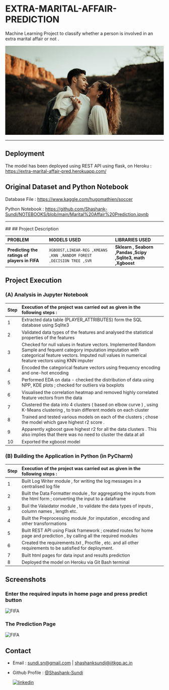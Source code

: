 # EXTRA-MARITAL-AFFAIR-PREDICTION
Machine Learning Project to classify whether a person is involved in an extra marital affair or not .

<img src="./static/images/charly-pn-k_z16ECarPQ-unsplash.jpg" alt="FIFA" />
<hr>

## Deployment

The model has been deployed using REST API using flask, on Heroku :  https://extra-marital-affair-pred.herokuapp.com/

## Original Dataset and Python Notebook

Database File : https://www.kaggle.com/hugomathien/soccer

Python Notebook : https://github.com/Shashank-Sundi/NOTEBOOKS/blob/main/Marital%20Affair%20Prediction.ipynb

<hr>
## 
## Project Description

| PROBLEM | MODELS USED  |LIBRARIES USED   |
| :-------- | :------- | :------------------------- |
| **Predicting the ratings of players in FIFA**| `XGBOOST,LINEAR-REG ,KMEANS ,KNN ,RANDOM FOREST ,DECISION TREE ,SVR ` | **Sklearn , Seaborn ,Pandas ,Scipy ,Sqlite3, math ,Xgboost** |

## Project Execution

### (A) **Analysis in Jupyter Notebook**

| **Step**|**Execution of the project was carried out as given in the following steps :** |
| :--------|:-------- | 
|1|Extracted data table (PLAYER_ATTRIBUTES) form the SQL database using Sqlite3 |
|2| Validated data types of the features and analysed the statistical properties of the features
|3| Checked for null values in feature vectors. Implemented Random Sample and fequent category imputation imputation with categorical feature vectors. Imputed null values in numerical feature vectors using KNN imputer
|4| Encoded the categorical feature vectors using frequency encoding and one-hot encoding
|5| Performed EDA on data - checked the distribution of data using NPP, KDE plots ; checked for outliers via boxplots
|6| Visualised the correlation heatmap and removed highly correlated feature vectors from the data
|7| Clustered the data into 4 clusters ( based on elbow curve ) , using K-Means clustering , to train different models on each cluster 
|8|Trained and tested various models on each of the clusters ; chose the model which gave highest r2 score .
|9| Apparently xgboost gave highest r2 for all the data clusters . This also implies that there was no need to cluster the data at all
|10| Exported the xgboost model


### (B) **Building the Application in Python (in PyCharm)**

| **Step**|**Execution of the project was carried out as given in the following steps :** |
| :--------|:-------- | 
|1| Built Log Writer module , for writing the log messages in a centralised log file
|2| Built the Data Formatter module , for aggregating the inputs from the html form ; converting the input to a dataframe
|3| Buil the Valaidator module , to validate the data types of inputs , column names , length etc.
|4| Built the Preprocessing module ,for imputation , encoding and other transformations
|5| Built REST API using Flask framework ; created routes for home page and prediction , by calling all the required modules 
|6| Created the requirements.txt , Procfile , etc. and all other requirements to be satisfied for deployment.
|7| Built html pages for data input and results prediction
|8| Deployed the model on Heroku via Git Bash terminal


## Screenshots

### **Enter the required inputs in home page and press predict button**

<img src="static\images\Homepagee.PNG" alt="FIFA" style="height: 300px; width:700px;"/>

### **The Prediction Page**

<img src="static\images\predpage.PNG" alt="FIFA" style="height: 300px; width:700px;"/>

  
## Contact

- Email : [sundi.sn@gmail.com](mailto:sundi.sn@gmail.com) | [shashanksundi@iitkgp.ac.in](mailto:shashanksundi@iitkgp.ac.in)

- Github Profile : [@Shashank-Sundi](https://github.com/Shashank-Sundi) 

  [![linkedin](https://img.shields.io/badge/linkedin-0A66C2?style=for-the-badge&logo=linkedin&logoColor=white)](https://www.linkedin.com/in/shashank-sundi-4b78561b1)
